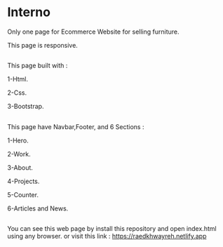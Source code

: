 # Interno

Only one page for Ecommerce Website for selling furniture.

This page is responsive.

##
This page built with : 

1-Html.

2-Css.

3-Bootstrap.

##
This page have Navbar,Footer, and 6 Sections :

1-Hero.

2-Work.

3-About.

4-Projects.

5-Counter.

6-Articles and News.


##
You can see this web page by install this repository and open index.html using any browser.
or visit this link : https://raedkhwayreh.netlify.app
